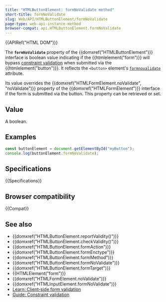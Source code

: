 ```yaml
---
title: "HTMLButtonElement: formNoValidate method"
short-title: formNoValidate
slug: Web/API/HTMLButtonElement/formNoValidate
page-type: web-api-instance-method
browser-compat: api.HTMLButtonElement.formNoValidate
---
```


{{APIRef("HTML DOM")}}

The **`formNoValidate`** property of the {{domxref("HTMLButtonElement")}} interface is boolean value indicating if the {{htmlelement("form")}} will bypass [constraint validation](/en-US/docs/Web/HTML/Constraint_validation) when submitted via the {{htmlelement("button")}}. It reflects the `<button>` element's [`formnovalidate`](/en-US/docs/Web/HTML/Element/button#formnovalidate) attribute.

Its value overrides the {{domxref("HTMLFormElement.noValidate", "noValidate")}} property of the {{domxref("HTMLFormElement")}} interface if the form is submitted via the button. This property can be retrieved or set.

## Value

A boolean.

## Examples

```js
const buttonElement = document.getElementById("myButton");
console.log(buttonElement.formNoValidate);
```

## Specifications

{{Specifications}}

## Browser compatibility

{{Compat}}

## See also

- {{domxref("HTMLButtonElement.reportValidity()")}}
- {{domxref("HTMLButtonElement.checkValidity()")}}
- {{domxref("HTMLButtonElement.formAction")}}
- {{domxref("HTMLButtonElement.formEnctype")}}
- {{domxref("HTMLButtonElement.formMethod")}}
- {{domxref("HTMLButtonElement.formNoValidate")}}
- {{domxref("HTMLButtonElement.formTarget")}}
- {{HTMLElement("form")}}
- {{domxref("HTMLFormElement.noValidate")}}
- {{domxref("HTMLInputElement.formNoValidate")}}
- [Learn: Client-side form validation](/en-US/docs/Learn/Forms/Form_validation)
- [Guide: Constraint validation](/en-US/docs/Web/HTML/Constraint_validation)
